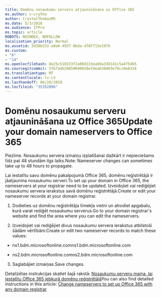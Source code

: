 ```yaml
---
title: Domēnu nosaukumu serveru atjaunināšana uz Office 365
ms.author: v-crytho
author: CrystalThomasMS
ms.date: 5/3/2018
ms.audience: ITPro
ms.topic: article
ROBOTS: NOINDEX, NOFOLLOW
localization_priority: Normal
ms.assetid: 5d38b331-a0e8-4937-8bda-4f8f715e1976
ms.custom:
- "6"
- "14"
ms.openlocfilehash: 8e25c510233f2a00d133ea69a338141c5a475465
ms.sourcegitcommit: 5fb7a4b28859690020efdea630d03e70cc0e6334
ms.translationtype: MT
ms.contentlocale: lv-LV
ms.lasthandoff: 06/28/2019
ms.locfileid: "35352896"
---
```

# <a name="update-your-domain-nameservers-to-office-365"></a><span data-ttu-id="429e2-102">Domēnu nosaukumu serveru atjaunināšana uz Office 365</span><span class="sxs-lookup"><span data-stu-id="429e2-102">Update your domain nameservers to Office 365</span></span>

<span data-ttu-id="429e2-103">Piezīme. Nosaukumu servera izmaiņu izplatīšanai dažkārt ir nepieciešams līdz pat 48 stundām ilgs laiks.</span><span class="sxs-lookup"><span data-stu-id="429e2-103">Note: Nameserver changes can sometimes take up to 48 hours to propagate.</span></span>
  
<span data-ttu-id="429e2-104">Lai iestatītu savu domēnu pakalpojumā Office 365, domēnu reģistrētājā ir jāatjaunina nosaukumu serveri.</span><span class="sxs-lookup"><span data-stu-id="429e2-104">To set up your domain in Office 365, the nameservers at your registrar need to be updated.</span></span> <span data-ttu-id="429e2-105">Izveidojiet vai rediģējiet nosaukumu servera ierakstus savā domēnu reģistrētājā.</span><span class="sxs-lookup"><span data-stu-id="429e2-105">Create or edit your nameserver records at your domain registrar.</span></span>
  
1. <span data-ttu-id="429e2-106">Dodieties uz domēnu reģistrētāja tīmekļa vietni un atrodiet apgabalu, kurā varat rediģēt nosaukumu serverus.</span><span class="sxs-lookup"><span data-stu-id="429e2-106">Go to your domain registrar's website and find the area where you can edit the nameservers.</span></span>

2. <span data-ttu-id="429e2-107">Izveidojiet vai rediģējiet divus nosaukumu servera ierakstus atbilstoši šādām vērtībām:</span><span class="sxs-lookup"><span data-stu-id="429e2-107">Create or edit two nameserver records to match these values:</span></span>

  - <span data-ttu-id="429e2-108">ns1.bdm.microsoftonline.com</span><span class="sxs-lookup"><span data-stu-id="429e2-108">ns1.bdm.microsoftonline.com</span></span>

  - <span data-ttu-id="429e2-109">ns2.bdm.microsoftonline.com</span><span class="sxs-lookup"><span data-stu-id="429e2-109">ns2.bdm.microsoftonline.com</span></span>

3. <span data-ttu-id="429e2-110">Saglabājiet izmaiņas.</span><span class="sxs-lookup"><span data-stu-id="429e2-110">Save changes.</span></span>

<span data-ttu-id="429e2-111">Detalizētas instrukcijas skatiet šajā rakstā: [Nosaukumu serveru maiņa, lai iestatītu Office 365 jebkurā domēnu reģistrētājā](https://support.office.com/article/Change-nameservers-at-any-domain-registrar-to-set-up-Office-365-a8b487a9-2a45-4581-9dc4-5d28a47010a2.aspx)</span><span class="sxs-lookup"><span data-stu-id="429e2-111">You can also find detailed instructions in this article: [Change nameservers to set up Office 365 with any domain registrar](https://support.office.com/article/Change-nameservers-at-any-domain-registrar-to-set-up-Office-365-a8b487a9-2a45-4581-9dc4-5d28a47010a2.aspx)</span></span>
  
